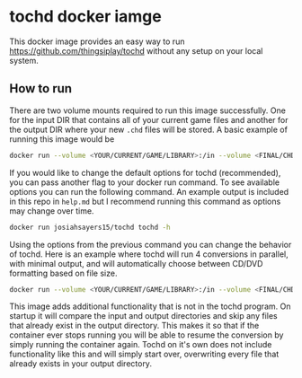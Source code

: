 # tochd docker iamge

This docker image provides an easy way to run https://github.com/thingsiplay/tochd without any setup on your local system.

## How to run

There are two volume mounts required to run this image successfully. One for the input DIR that contains all of your current game files and another for the output DIR where your new `.chd` files will be stored. A basic example of running this image would be

```bash
docker run --volume <YOUR/CURRENT/GAME/LIBRARY>:/in --volume <FINAL/CHD/DIRECTORY>:/out josiahsayers15/tochd
```

If you would like to change the default options for tochd (recommended), you can pass another flag to your docker run command. To see available options you can run the following command. An example output is included in this repo in `help.md` but I recommend running this command as options may change over time.

```bash
docker run josiahsayers15/tochd tochd -h
```

Using the options from the previous command you can change the behavior of tochd. Here is an example where tochd will run 4 conversions in parallel, with minimal output, and will automatically choose between CD/DVD formatting based on file size.

```bash
docker run --volume <YOUR/CURRENT/GAME/LIBRARY>:/in --volume <FINAL/CHD/DIRECTORY>:/out -e TOCHD_ARGS="-m auto -q -p -t 4" josiahsayers15/tochd
```

This image adds additional functionality that is not in the tochd program. On startup it will compare the input and output directories and skip any files that already exist in the output directory. This makes it so that if the container ever stops running you will be able to resume the conversion by simply running the container again. Tochd on it's own does not include functionality like this and will simply start over, overwriting every file that already exists in your output directory.
